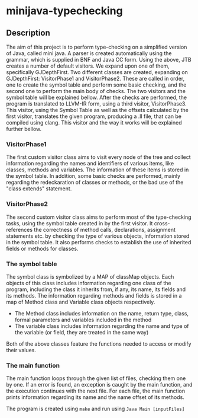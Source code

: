 # minijava-typechecking

## Description
The aim of this project is to perform type-checking on a simplified version of Java, called mini java. A parser is created automatically using the grammar, which is supplied in BNF and Java CC form. Using the above, JTB creates a number of default visitors. We expand upon one of them, specifically GJDepthFirst. Two different classes are created, expanding on GJDepthFirst: VisitorPhase1 and VisitorPhase2. These are called in order, one to create the symbol table and perform some basic checking, and the second one to perform the main body of checks. The two visitors and the symbol table will be explained bellow. After the checks are performed, the program is translated to LLVM-IR form, using a third visitor, VisitorPhase3. This visitor, using the Symbol Table as well as the offsets calculated by the first visitor, translates the given program, producing a .ll file, that can be compiled using clang. This visitor and the way it works will be explained further bellow.

### VisitorPhase1
The first custom visitor class aims to visit every node of the tree and collect information regarding the names and identifiers of various items, like classes, methods and variables. The information of these items is stored in the symbol table. In addition, some basic checks are performed, mainly regarding the redeckaration of classes or methods, or the bad use of the "class extends" statement.

### VisitorPhase2
The second custom visitor class aims to perform most of the type-checking tasks, using the symbol table created in by the first visitor. It cross-references the correctness of method calls, declarations, assignment statements etc. by checking the type of various objects, information stored in the symbol table. It also performs checks to establish the use of inherited fields or methods for classes.

### The symbol table
The symbol class is symbolized by a MAP of classMap objects. Each objects of this class includes information regarding one class of the program, including the class it inherits from, if any, its name, its fields and its methods. The information regarding methods and fields is stored in a map of Method class and Variable class objects respectively.

- The Method class includes information on the name, return type, class, formal parameters and variables included in the method
- The variable class includes information regarding the name and type of the variable (or field, they are treated in the same way)

Both of the above classes feature the functions needed to access or modify their values.

### The main function
The main function loops through the given list of files, checking them one by one. If an error is found, an exception is caught by the main function, and the execution continues with the next file. For each file, the main function prints information regarding its name and the name offset of its methods.

The program is created using  `make` and run using  `Java Main [inputFiles]`
